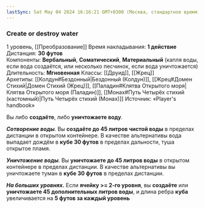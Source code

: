 ```yaml
---
lastSync: Sat May 04 2024 16:16:21 GMT+0300 (Москва, стандартное время)
---
```

### Create or destroy water
1 уровень, [[Преобразование]]
Время накладывания: **1 действие**
Дистанция: **30 футов**
Компоненты: **Вербальный**, **Соматический**, **Материальный** (капля воды, если вода создаётся, или несколько песчинок, если вода уничтожается)
Длительность: **Мгновенная**
Классы: [[Друид]], [[Жрец]]
Архетипы: [[Колдун#Бездонный|Бездонный (Колдун)]], [[Жрец#Домен Стихий|Домен Стихий (Жрец)]], [[Паладин#Клятва Открытого моря|Клятва Открытого моря (Паладин)]], [[Монах#Путь Четырёх стихий (кастомный)|Путь Четырёх стихий (Монах)]]
Источник: «Player's handbook»

Вы либо **создаёте**, либо **уничтожаете воду**.

_**Сотворение воды**._ Вы **создаёте до 45 литров чистой воды** в пределах дистанции в открытом контейнере. В качестве альтернативы вода выпадает дождём в **кубе 30 футов** в пределах дальности, туша открытое пламя.

_**Уничтожение воды**._ Вы **уничтожаете до 45 литров воды** в открытом контейнере в пределах дистанции. В качестве альтернативы вы уничтожаете туман в **кубе 30 футов** в пределах дистанции.

**_На больших уровнях._** Если **ячейку >= 2-го уровня**, вы **создаёте** или **уничтожаете 45 дополнительных литров воды**, и длина ребра **куба** увеличивается на **5 футов за каждый уровень**